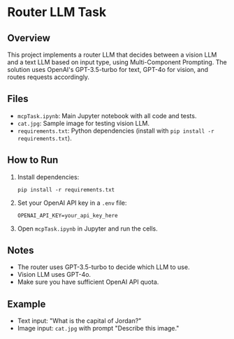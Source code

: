 # Router LLM Task

## Overview

This project implements a router LLM that decides between a vision LLM and a text LLM based on input type, using Multi-Component Prompting. The solution uses OpenAI's GPT-3.5-turbo for text, GPT-4o for vision, and routes requests accordingly.

## Files

- `mcpTask.ipynb`: Main Jupyter notebook with all code and tests.
- `cat.jpg`: Sample image for testing vision LLM.
- `requirements.txt`: Python dependencies (install with `pip install -r requirements.txt`).

## How to Run

1. Install dependencies:
   ```
   pip install -r requirements.txt
   ```
2. Set your OpenAI API key in a `.env` file:
   ```
   OPENAI_API_KEY=your_api_key_here
   ```
3. Open `mcpTask.ipynb` in Jupyter and run the cells.

## Notes

- The router uses GPT-3.5-turbo to decide which LLM to use.
- Vision LLM uses GPT-4o.
- Make sure you have sufficient OpenAI API quota.

## Example

- Text input: "What is the capital of Jordan?"
- Image input: `cat.jpg` with prompt "Describe this image."
